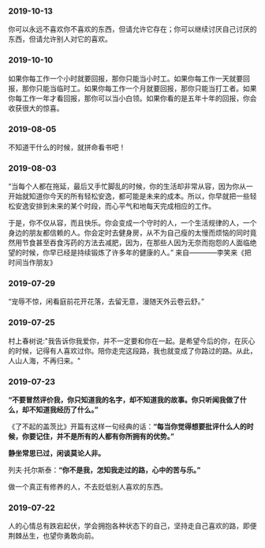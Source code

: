 
### 2019-10-13
你可以永远不喜欢你不喜欢的东西，但请允许它存在；你可以继续讨厌自己讨厌的东西，但请允许别人对它的喜欢。

### 2019-10-10
如果你每工作一个小时就要回报，那你只能当小时工。如果你每工作一天就要回报，那你只能当临时工。如果你每工作一个月就要回报，那你只能当打工者。如果你每工作一年才看回报，那你可以当小白领。如果你看的是五年十年的回报，你会收获很大的惊喜。

### 2019-08-05
不知道干什么的时候，就拼命看书吧！

### 2019-08-03 
“当每个人都在拖延，最后又手忙脚乱的时候，你的生活却非常从容，因为你从一开始就知道你今天的所有轻松安逸，都可能是未来的成本。所以，你早就把一些轻松安逸安排到未来的某个时段，而心平气和地每天完成相应的工作。

于是，你不仅从容，而且快乐。你会变成一个守时的人，一个生活规律的人，一个身边的朋友都信赖的人。你会定时去健身房，从不为自己瘦的太慢而烦恼的同时竟然用节食甚至吞食泻药的方法去减肥，因为，在那些人因为无奈而抱怨的人面临绝望的时候，你早已经是持续锻炼了许多年的健康的人。” 来自————李笑来《把时间当作朋友》

### 2019-07-29
“宠辱不惊，闲看庭前花开花落，去留无意，漫随天外云卷云舒。”

### 2019-07-25
村上春树说:"我告诉你我爱你，并不一定要和你在一起。是希望今后的你，在灰心的时候，记得有人喜欢过你。陪你走完这段路，我也就变成了你路过的路。从此，人山人海，不再归来。"

### 2019-07-23
**“不要冒然评价我，你只知道我的名字，却不知道我的故事。你只听闻我做了什么，却不知道我经历了什么。”**

《了不起的盖茨比》开篇有这样一句经典的话：**“每当你觉得想要批评什么人的时候，你要记住，并不是所有的人都有你所拥有的优势。”**

**静坐常思已过，闲谈莫论人非。**

列夫·托尔斯泰：**“你不是我，怎知我走过的路，心中的苦与乐。”**

做一个真正有修养的人，不去贬低别人喜欢的东西。

### 2019-07-22
人的心情总有跌宕起伏，学会拥抱各种状态下的自己，坚持走自己喜欢的路，即便荆棘丛生，也望你勇敢向前。




